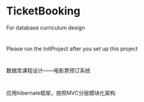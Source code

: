 TicketBooking
=============
For database curriculum design
#
Please run the InitProject after you set up this project
#
数据库课程设计——电影票预订系统
#
应用hibernate框架，按照MVC分层模块化架构

